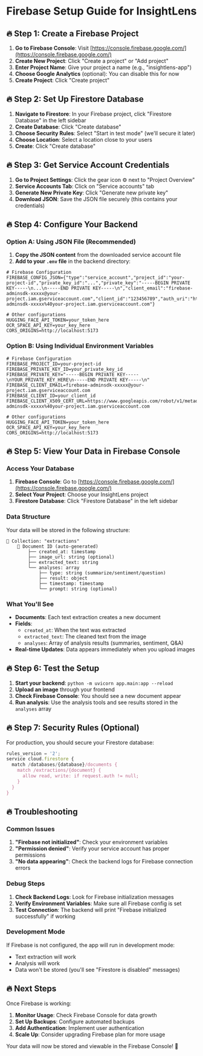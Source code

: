# Firebase Setup Guide for InsightLens

## 🔥 **Step 1: Create a Firebase Project**

1. **Go to Firebase Console**: Visit [https://console.firebase.google.com/](https://console.firebase.google.com/)
2. **Create New Project**: Click "Create a project" or "Add project"
3. **Enter Project Name**: Give your project a name (e.g., "insightlens-app")
4. **Choose Google Analytics** (optional): You can disable this for now
5. **Create Project**: Click "Create project"

## 🔥 **Step 2: Set Up Firestore Database**

1. **Navigate to Firestore**: In your Firebase project, click "Firestore Database" in the left sidebar
2. **Create Database**: Click "Create database"
3. **Choose Security Rules**: Select "Start in test mode" (we'll secure it later)
4. **Choose Location**: Select a location close to your users
5. **Create**: Click "Create database"

## 🔥 **Step 3: Get Service Account Credentials**

1. **Go to Project Settings**: Click the gear icon ⚙️ next to "Project Overview"
2. **Service Accounts Tab**: Click on "Service accounts" tab
3. **Generate New Private Key**: Click "Generate new private key"
4. **Download JSON**: Save the JSON file securely (this contains your credentials)

## 🔥 **Step 4: Configure Your Backend**

### Option A: Using JSON File (Recommended)

1. **Copy the JSON content** from the downloaded service account file
2. **Add to your `.env` file** in the backend directory:

```env
# Firebase Configuration
FIREBASE_CONFIG_JSON={"type":"service_account","project_id":"your-project-id","private_key_id":"...","private_key":"-----BEGIN PRIVATE KEY-----\n...\n-----END PRIVATE KEY-----\n","client_email":"firebase-adminsdk-xxxxx@your-project.iam.gserviceaccount.com","client_id":"123456789","auth_uri":"https://accounts.google.com/o/oauth2/auth","token_uri":"https://oauth2.googleapis.com/token","auth_provider_x509_cert_url":"https://www.googleapis.com/oauth2/v1/certs","client_x509_cert_url":"https://www.googleapis.com/robot/v1/metadata/x509/firebase-adminsdk-xxxxx%40your-project.iam.gserviceaccount.com"}

# Other configurations
HUGGING_FACE_API_TOKEN=your_token_here
OCR_SPACE_API_KEY=your_key_here
CORS_ORIGINS=http://localhost:5173
```

### Option B: Using Individual Environment Variables

```env
# Firebase Configuration
FIREBASE_PROJECT_ID=your-project-id
FIREBASE_PRIVATE_KEY_ID=your_private_key_id
FIREBASE_PRIVATE_KEY="-----BEGIN PRIVATE KEY-----\nYOUR_PRIVATE_KEY_HERE\n-----END PRIVATE KEY-----\n"
FIREBASE_CLIENT_EMAIL=firebase-adminsdk-xxxxx@your-project.iam.gserviceaccount.com
FIREBASE_CLIENT_ID=your_client_id
FIREBASE_CLIENT_X509_CERT_URL=https://www.googleapis.com/robot/v1/metadata/x509/firebase-adminsdk-xxxxx%40your-project.iam.gserviceaccount.com

# Other configurations
HUGGING_FACE_API_TOKEN=your_token_here
OCR_SPACE_API_KEY=your_key_here
CORS_ORIGINS=http://localhost:5173
```

## 🔥 **Step 5: View Your Data in Firebase Console**

### **Access Your Database**

1. **Firebase Console**: Go to [https://console.firebase.google.com/](https://console.firebase.google.com/)
2. **Select Your Project**: Choose your InsightLens project
3. **Firestore Database**: Click "Firestore Database" in the left sidebar

### **Data Structure**

Your data will be stored in the following structure:

```
📁 Collection: "extractions"
    📄 Document ID (auto-generated)
        ├── created_at: timestamp
        ├── image_url: string (optional)
        ├── extracted_text: string
        └── analyses: array
            ├── type: string (summarize/sentiment/question)
            ├── result: object
            ├── timestamp: timestamp
            └── prompt: string (optional)
```

### **What You'll See**

- **Documents**: Each text extraction creates a new document
- **Fields**: 
  - `created_at`: When the text was extracted
  - `extracted_text`: The cleaned text from the image
  - `analyses`: Array of analysis results (summaries, sentiment, Q&A)
- **Real-time Updates**: Data appears immediately when you upload images

## 🔥 **Step 6: Test the Setup**

1. **Start your backend**: `python -m uvicorn app.main:app --reload`
2. **Upload an image** through your frontend
3. **Check Firebase Console**: You should see a new document appear
4. **Run analysis**: Use the analysis tools and see results stored in the `analyses` array

## 🔥 **Step 7: Security Rules (Optional)**

For production, you should secure your Firestore database:

```javascript
rules_version = '2';
service cloud.firestore {
  match /databases/{database}/documents {
    match /extractions/{document} {
      allow read, write: if request.auth != null;
    }
  }
}
```

## 🔥 **Troubleshooting**

### **Common Issues**

1. **"Firebase not initialized"**: Check your environment variables
2. **"Permission denied"**: Verify your service account has proper permissions
3. **"No data appearing"**: Check the backend logs for Firebase connection errors

### **Debug Steps**

1. **Check Backend Logs**: Look for Firebase initialization messages
2. **Verify Environment Variables**: Make sure all Firebase config is set
3. **Test Connection**: The backend will print "Firebase initialized successfully" if working

### **Development Mode**

If Firebase is not configured, the app will run in development mode:
- Text extraction will work
- Analysis will work
- Data won't be stored (you'll see "Firestore is disabled" messages)

## 🔥 **Next Steps**

Once Firebase is working:
1. **Monitor Usage**: Check Firebase Console for data growth
2. **Set Up Backups**: Configure automated backups
3. **Add Authentication**: Implement user authentication
4. **Scale Up**: Consider upgrading Firebase plan for more usage

Your data will now be stored and viewable in the Firebase Console! 🎉
